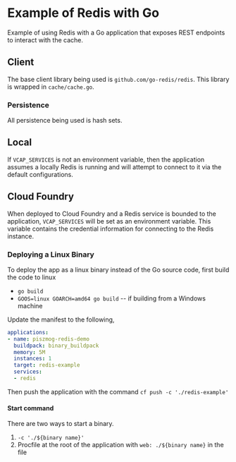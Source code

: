 # Example of Redis with Go
Example of using Redis with a Go application that exposes REST endpoints to interact with the cache.

## Client
The base client library being used is `github.com/go-redis/redis`. This library is wrapped in `cache/cache.go`.

### Persistence
All persistence being used is hash sets.

## Local
If `VCAP_SERVICES` is not an environment variable, then the application assumes a locally Redis is running and will attempt 
to connect to it via the default configurations.

## Cloud Foundry
When deployed to Cloud Foundry and a Redis service is bounded to the application, `VCAP_SERVICES` will be set as an 
environment variable. This variable contains the credential information for connecting to the Redis instance.

### Deploying a Linux Binary
To deploy the app as a linux binary instead of the Go source code, first build the code to linux

* `go build`
* `GOOS=linux GOARCH=amd64 go build` -- if building from a Windows machine

Update the manifest to the following,
```yaml
applications:
- name: piszmog-redis-demo
  buildpack: binary_buildpack
  memory: 5M
  instances: 1
  target: redis-example
  services:
  - redis
```

Then push the application with the command `cf push -c './redis-example'`

#### Start command
There are two ways to start a binary.

1. `-c './${binary name}'`
2. Procfile at the root of the application with `web: ./${binary name}` in the file